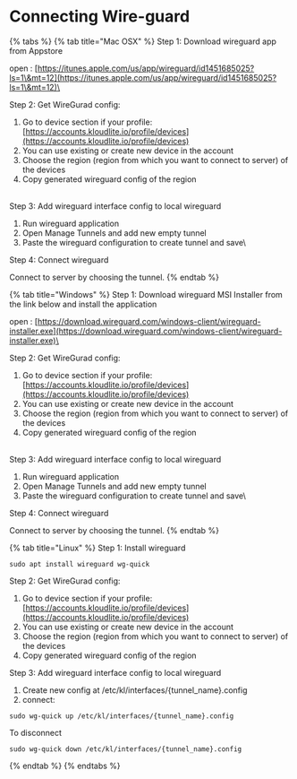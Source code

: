 # Connecting Wire-guard

{% tabs %}
{% tab title="Mac OSX" %}
Step 1: Download wireguard app from Appstore

open : [https://itunes.apple.com/us/app/wireguard/id1451685025?ls=1\&mt=12](https://itunes.apple.com/us/app/wireguard/id1451685025?ls=1\&mt=12)\


Step 2: Get WireGurad config:

1. Go to device section if your profile:  [https://accounts.kloudlite.io/profile/devices](https://accounts.kloudlite.io/profile/devices)
2. You can use existing or create new device in the account
3. Choose the region (region from which you want to connect to server) of the devices
4. Copy generated wireguard config of the region

\
Step 3: Add wireguard interface config to local wireguard

1. Run wireguard application
2. Open Manage Tunnels and add new empty tunnel
3. Paste the wireguard configuration to create tunnel and save\


Step 4: Connect wireguard

Connect to server by choosing the tunnel.
{% endtab %}

{% tab title="Windows" %}
Step 1: Download wireguard MSI Installer from the link below and install the application

open : [https://download.wireguard.com/windows-client/wireguard-installer.exe](https://download.wireguard.com/windows-client/wireguard-installer.exe)\


Step 2: Get WireGurad config:

1. Go to device section if your profile:  [https://accounts.kloudlite.io/profile/devices](https://accounts.kloudlite.io/profile/devices)
2. You can use existing or create new device in the account
3. Choose the region (region from which you want to connect to server) of the devices
4. Copy generated wireguard config of the region

\
Step 3: Add wireguard interface config to local wireguard

1. Run wireguard application
2. Open Manage Tunnels and add new empty tunnel
3. Paste the wireguard configuration to create tunnel and save\


Step 4: Connect wireguard

Connect to server by choosing the tunnel.
{% endtab %}

{% tab title="Linux" %}
Step 1: Install wireguard

```
sudo apt install wireguard wg-quick
```



Step 2: Get WireGurad config:

1. Go to device section if your profile:  [https://accounts.kloudlite.io/profile/devices](https://accounts.kloudlite.io/profile/devices)
2. You can use existing or create new device in the account
3. Choose the region (region from which you want to connect to server) of the devices
4. Copy generated wireguard config of the region



Step 3: Add wireguard interface config to local wireguard

1. Create new config at /etc/kl/interfaces/{tunnel\_name}.config
2. connect:

```
sudo wg-quick up /etc/kl/interfaces/{tunnel_name}.config
```



To disconnect

```
sudo wg-quick down /etc/kl/interfaces/{tunnel_name}.config
```
{% endtab %}
{% endtabs %}

















